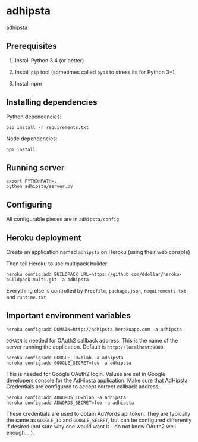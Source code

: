 # adhipsta
adhipsta

## Prerequisites

1. Install Python 3.4 (or better)

2. Install `pip` tool (sometimes called `pyp3` to stress its for Python 3+)

3. Install npm

## Installing dependencies

Python dependencies:

```
pip install -r requirements.txt
```

Node dependencies:

```
npm install
```


## Running server

```
export PYTHONPATH=.
python adhipsta/server.py
```

## Configuring

All configurable pieces are in `adhipsta/config`


## Heroku deployment

Create an application named `adhipsta` on Heroku (using their web console)

Then tell Heroku to use multipack builder:
```
heroku config:add BUILDPACK_URL=https://github.com/ddollar/heroku-buildpack-multi.git -a adhipsta
```

Everything else is controlled by `Procfile`, `package.json`, `requirements.txt`, and `runtime.txt`

## Important environment variables
```
heroku config:add DOMAIN=http://adhipsta.herokuapp.com -a adhipsta
```
`DOMAIN` is needed for OAuth2 callback address. This is the name of the server running the application. Default is `http://localhost:9000`.

```
heroku config:add GOOGLE_ID=blah -a adhipsta
heroku config:add GOOGLE_SECRET=foo -a adhipsta
```
This is needed for Google OAuth2 login. Values are set in Google developers console for the AdHipsta application.
Make sure that AdHipsta Credentials are configured to accept correct callback address.

```
heroku config:add ADWORDS_ID=blah -a adhipsta
heroku config:add ADWORDS_SECRET=foo -a adhipsta
```
These credentials are used to obtain AdWords api token. They are typically the same as `GOOGLE_ID` and `GOOGLE_SECRET`, but can be configured
differently if desired (not sure why one would want it - do not know OAuth2 well enough....).